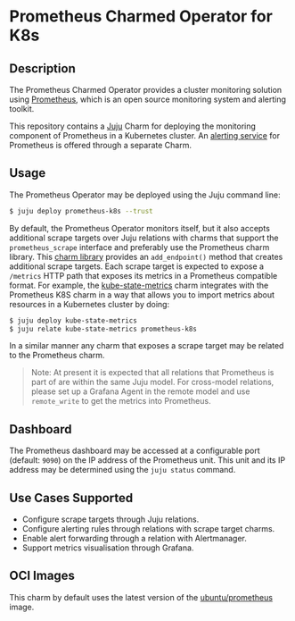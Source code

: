 # Prometheus Charmed Operator for K8s

## Description

The Prometheus Charmed Operator provides a cluster monitoring solution using
[Prometheus](https://prometheus.io), which is an open source
monitoring system and alerting toolkit.

This repository contains a [Juju](https://juju.is/) Charm for
deploying the monitoring component of Prometheus in a Kubernetes
cluster. An [alerting service](https://charmhub.io/alertmanager-k8s)
for Prometheus is offered through a separate Charm.


## Usage

The Prometheus Operator may be deployed using the Juju command line:

```sh
$ juju deploy prometheus-k8s --trust
```

By default, the Prometheus Operator monitors itself, but it also
accepts additional scrape targets over Juju relations with charms that
support the `prometheus_scrape` interface and preferably use the
Prometheus charm library. This [charm library](lib/charms/prometheus_k8s/v0/prometheus_scrape.py)
provides an `add_endpoint()` method that creates additional scrape
targets. Each scrape target is expected to expose a `/metrics` HTTP
path that exposes its metrics in a Prometheus compatible format. For
example, the
[kube-state-metrics](https://charmhub.io/kube-state-metrics) charm
integrates with the Prometheus K8S charm in a way that allows you
to import metrics about resources in a Kubernetes cluster by doing:

```sh
$ juju deploy kube-state-metrics
$ juju relate kube-state-metrics prometheus-k8s
```

In a similar manner any charm that exposes a scrape target may be
related to the Prometheus charm.

> Note: At present it is expected that all relations that Prometheus is
> part of are within the same Juju model. For cross-model relations,
> please set up a Grafana Agent in the remote model and use `remote_write`
> to get the metrics into Prometheus.

## Dashboard

The Prometheus dashboard may be accessed at a configurable port (default: `9090`)
on the IP address of the Prometheus unit. This unit and
its IP address may be determined using the `juju status` command.


## Use Cases Supported

- Configure scrape targets through Juju relations.
- Configure alerting rules through relations with scrape target charms.
- Enable alert forwarding through a relation with Alertmanager.
- Support metrics visualisation through Grafana.

## OCI Images

This charm by default uses the latest version of the
[ubuntu/prometheus](https://hub.docker.com/r/ubuntu/prometheus) image.

